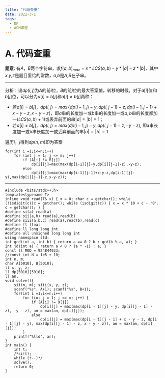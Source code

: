 ```yaml
---
title: "代码查重"
date: 2022-3-1
tags:
  - DP
  - ACM课程
---
```


<!-- more -->

# A. 代码查重

**题意**: 有$A$，$B$两个字符串，求$f(a,b)_{max} = x*LCS(a,b)-y*|a|-z*|b|$，其中$x$,$y$,$z$是题目里给的常数，$a$,$b$是$A$,$B$在子串。

***

分析：设$dp(i,j)$为$A$的前$i$位，$B$的前$j$位的最大答案值。转移的时候，对于$a[i]$位和$b[j]$位，可以分为$a[i]=b[j]$和$a[i]\neq b[j]$两种：

* 若$a[i]=b[j]$，$dp(i,j)=max\,\{dp(i-1,j)-y, dp(i,j-1)-z, dp(i-1,j-1)+x-y-z, x-y-z\}$，即$a$串的长度加一或$b$串的长度加一或$a,b$串的长度都加一$(LCS(a,b)+1)$或丢弃前面的串$|a|=|b|=1$；
* 若$a[i]\neq b[j]$，$dp(i,j)=max(dp(i-1,j)-y,dp(i,j-1)-z,-y-z)$, 即a串长度加一或b串长度加一或丢弃前面的串$|a|=|b|=1$

遍历$i$，$j$得到$dp(n,m)$即为答案

~~~
for(int i =1;i<=n;i++)
	for (int j = 1; j <= m; j++) 
		if (A[i] != B[j])
			dp[i][j]=max(max(dp[i-1][j]-y,dp[i][j-1]-z),-y-z);
		else
			dp[i][j]=max(max(dp[i-1][j-1]+x-y-z,dp[i-1][j]-y),max(dp[i][j-1]-z,x-y-z));
~~~

***

```
#include <bits/stdc++.h>
template<typename T>
inline void read(T& x) { x = 0; char c = getchar(); while (!isdigit(c))c = getchar(); while (isdigit(c)) { x = x * 10 + c - '0'; c = getchar(); } }
#define si(a) read(a)
#define sii(a,b) read(a),read(b)
#define siii(a,b,c) read(a),read(b),read(c)
#define fl float
#define ll long long int
#define ull unsigned long long int
using namespace std;
int gcd(int a, int b) { return a == 0 ? b : gcd(b % a, a); }
int jd(int a) { return a < 0 ? (a * -1) : a; }
const ll MOD = 924844033;
//const int N = 1e5 + 10;
int n, m;
char A[5010], B[5010];
ll x, y, z;
ll dp[5010][5010];
ll an;
void solve(){
	sii(n, m); siii(x, y, z);
	scanf("%s", A+1); scanf("%s", B+1);
	for(int i =1;i<=n;i++)
		for (int j = 1; j <= m; j++) {
			if (A[i] != B[j])
				dp[i][j] = max(max(dp[i - 1][j] - y, dp[i][j - 1] - z), -y - z), an = max(an, dp[i][j]);
			else
				dp[i][j] = max(max(dp[i - 1][j - 1] + x - y - z, dp[i - 1][j] - y), max(dp[i][j - 1] - z, x - y - z)), an = max(an, dp[i][j]);
		}
	printf("%lld", an);
}
int main() {
	int t;
	/*si(t);
	while (t--)*/
	solve();
	return 0;
}

```

